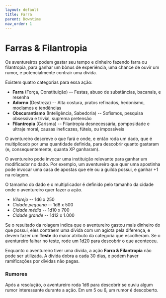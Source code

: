 ```yaml
---
layout: default
title: Farra
parent: Downtime
nav_order: 1
---
```


# Farras & Filantropia

Os aventureiros podem gastar seu tempo e dinheiro fazendo farra ou filantropia, para ganhar um bônus de experiência, uma chance de ouvir um rumor, e potencialmente contrair uma dívida.

Existem quatro categorias para essa ação:

+ **Farra** (Força, Constituição) -- Festas, abuso de substâncias, bacanais, e resenha
+ **Adorno** (Destreza) -- Alta costura, pratos refinados, hedonismo, modismos e tendências
+ **Obscurantismo** (Inteligência, Sabedoria) -- Sofismos, pesquisa obsessiva e trivial, suprema pretensão
+ **Filantropia** (Carisma) -- Filantropia desnecessária, pomposidade e ultraje moral, causas ineficazes, fúteis, ou impossíveis

O aventureiro descreve o que fará e onde, e então roda um dado, que é multiplicado por uma quantidade definida, para descobrir quanto gastaram (e, consequentemente, quanta XP ganharam). 

O aventureiro pode invocar uma instituição relevante para ganhar um modificador no dado. Por exemplo, um aventureiro que quer uma apostinha pode invocar uma casa de apostas que ele ou a guilda possui, e ganhar +1 na rolagem.

O tamanho do dado e o multiplicador é definido pelo tamanho da cidade onde o aventureiro quer fazer a ação.

+ *Vilarejo* -- 1d6 x 250
+ *Cidade pequena* -- 1d8 x 500
+ *Cidade média* -- 1d10 x 700
+ *Cidade grande* -- 1d12 x 1.000

Se o resultado da rolagem indica que o aventureiro gastou mais dinheiro do que possui, eles contraem uma dívida com um agiota pela diferença, e devem fazer um **Teste** do maior atributo da categoria que escolheram. Se o aventureiro falhar no teste, rode um 1d20 para descobrir o que aconteceu.

Enquanto o aventureiro tiver uma dívida, a ação **Farra & Filantropia** não pode ser utilizada. A dívida dobra a cada 30 dias, e podem haver ramificações por dívidas não pagas.

### Rumores

Após a resolução, o aventureiro roda 1d6 para descobrir se ouviu algum rumor interessante durante a ação. Em um 5 ou 6, um rumor é descoberto.

